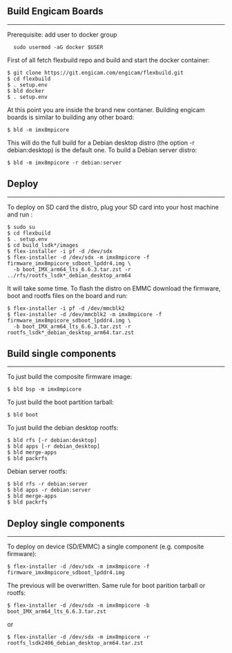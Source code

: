 
## Build Engicam Boards
-----------------------
Prerequisite: add user to docker group

```
  sudo usermod -aG docker $USER
```

First of all fetch flexbuild repo and build and start the docker container:

```
$ git clone https://git.engicam.com/engicam/flexbuild.git
$ cd flexbuild
$ . setup.env
$ bld docker
$ . setup.env
```

At this point you are inside the brand new contaner.
Building engicam boards is similar to building any other board:

```
$ bld -m imx8mpicore
```

This will do the full build for a Debian desktop distro (the option -r debian:desktop)
is the default one. To build a Debian server distro:

```
$ bld -m imx8mpicore -r debian:server
```

## Deploy
---------
To deploy on SD card the distro, plug your SD card into your host machine and run :

```
$ sudo su
$ cd flexbuild
$ . setup.env
$ cd build_lsdk*/images
$ flex-installer -i pf -d /dev/sdx
$ flex-installer -d /dev/sdx -m imx8mpicore -f firmware_imx8mpicore_sdboot_lpddr4.img \
  -b boot_IMX_arm64_lts_6.6.3.tar.zst -r ../rfs/rootfs_lsdk*_debian_desktop_arm64
```

It will take some time.
To flash the distro on EMMC download the firmware, boot and rootfs files on the board
and run:

```
$ flex-installer -i pf -d /dev/mmcblk2
$ flex-installer -d /dev/mmcblk2 -m imx8mpicore -f firmware_imx8mpicore_sdboot_lpddr4.img \
  -b boot_IMX_arm64_lts_6.6.3.tar.zst -r rootfs_lsdk*_debian_desktop_arm64.tar.zst
```

## Build single components
--------------------------
To just build the composite firmware image:

```
$ bld bsp -m imx8mpicore
```

To just build the boot partition tarball:

```
$ bld boot
```

To just build the debian desktop rootfs:

```
$ bld rfs [-r debian:desktop]
$ bld apps [-r debian_desktop]
$ bld merge-apps
$ bld packrfs
```

Debian server rootfs:

```
$ bld rfs -r debian:server
$ bld apps -r debian:server
$ bld merge-apps
$ bld packrfs
```

## Deploy single components
---------------------------
To deploy on device (SD/EMMC) a single component (e.g. composite firmware):

```
$ flex-installer -d /dev/sdx -m imx8mpicore -f firmware_imx8mpicore_sdboot_lpddr4.img
```

The previous will be overwritten. Same rule for boot parition tarball or rootfs:

```
$ flex-installer -d /dev/sdx -m imx8mpicore -b boot_IMX_arm64_lts_6.6.3.tar.zst
```

or

```
$ flex-installer -d /dev/sdx -m imx8mpicore -r rootfs_lsdk2406_debian_desktop_arm64.tar.zst
```
